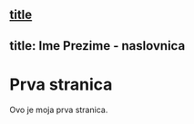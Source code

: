 [title](https://fpehar.github.io/ATP22/index.html)
---
title: Ime Prezime - naslovnica
---
# Prva stranica
Ovo je moja prva stranica.
